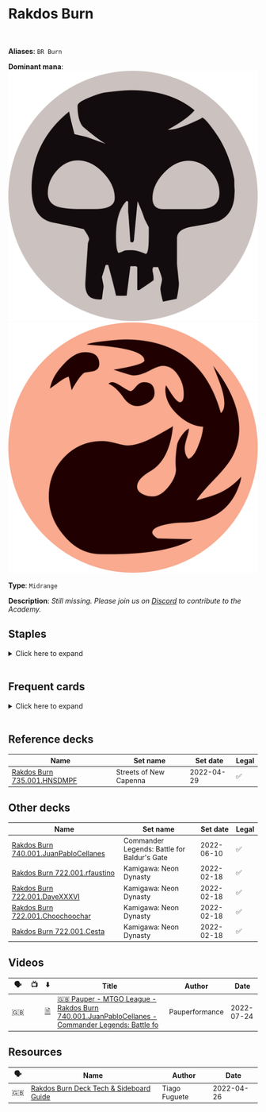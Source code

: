 <!-- This page is automatically generated by Myr: do not update it manually. -->
<!-- Changes directly applied here will be lost. -->
<!-- If you plan to update this page, please update the template at https://github.com/Pauperformance/pauperformance-bot -->
<!-- Templates can be found under pauperformance-bot/resources/templates/ -->
# Rakdos Burn
<br/>

**Aliases**: `BR Burn`


**Dominant mana**: <img src="../resources/images/mana/B.png" class="dominant-mana-icon"/> <img src="../resources/images/mana/R.png" class="dominant-mana-icon"/>

**Type**: `Midrange`

**Description**: _Still missing. Please join us on [Discord](https://discord.gg/fYQbpjjkQ3) to contribute to the Academy._


## **Staples**

<details>
  <summary>Click here to expand</summary>
<a href="https://scryfall.com/card/soi/98/alms-of-the-vein"><img src="https://cards.scryfall.io/normal/front/7/9/79b80948-a3cd-4962-8fce-d58f2db7e68e.jpg" class="archetype-card rounded-image"/></a>
<a href="https://scryfall.com/card/mh2/246/drossforge-bridge"><img src="https://cards.scryfall.io/normal/front/5/b/5b46b8d8-723a-4752-b97d-29ef83bd294c.jpg" class="archetype-card rounded-image"/></a>
<a href="https://scryfall.com/card/otc/165/faithless-looting"><img src="https://cards.scryfall.io/normal/front/1/e/1ea23c17-6960-44fd-bae3-e24595b00c22.jpg" class="archetype-card rounded-image"/></a>
<a href="https://scryfall.com/card/c19/142/fiery-temper"><img src="https://cards.scryfall.io/normal/front/f/c/fc8282aa-5347-44c7-8397-609aed82bc8c.jpg" class="archetype-card rounded-image"/></a>
<a href="https://scryfall.com/card/2xm/125/galvanic-blast"><img src="https://cards.scryfall.io/normal/front/0/c/0cf8cb1e-314a-4894-82df-f9812825f52e.jpg" class="archetype-card rounded-image"/></a>
<a href="https://scryfall.com/card/phed/24/great-furnace"><img src="https://c1.scryfall.com/file/scryfall-cards/normal/front/2/a/2a7d2d8f-4736-4c99-aba2-b14960395ad6.jpg" class="archetype-card rounded-image"/></a>
<a href="https://scryfall.com/card/mh2/89/kitchen-imp"><img src="https://cards.scryfall.io/normal/front/8/3/836ae711-e62f-49ec-850e-d25f6fd2a4d4.jpg" class="archetype-card rounded-image"/></a>
<a href="https://scryfall.com/card/clu/141/lightning-bolt"><img src="https://cards.scryfall.io/normal/front/7/7/77c6fa74-5543-42ac-9ead-0e890b188e99.jpg" class="archetype-card rounded-image"/></a>
<a href="https://scryfall.com/card/clb/463/mountain"><img src="https://c1.scryfall.com/file/scryfall-cards/normal/front/0/a/0ab63e49-0869-4c7c-a033-d8e50032dd13.jpg" class="archetype-card rounded-image"/></a>
<a href="https://scryfall.com/card/clu/243/rakdos-carnarium"><img src="https://cards.scryfall.io/normal/front/b/2/b2eaa0f2-9f8e-4b41-8916-9c9a985c39de.jpg" class="archetype-card rounded-image"/></a>
<a href="https://scryfall.com/card/vow/136/vampires-kiss"><img src="https://cards.scryfall.io/normal/front/9/7/974bf8cc-4259-48cc-8e7f-1580bb010d3f.jpg" class="archetype-card rounded-image"/></a>
<a href="https://scryfall.com/card/hop/141/vault-of-whispers"><img src="https://cards.scryfall.io/normal/front/6/9/69e50871-bde7-4109-8811-a1c1bf70d3ae.jpg" class="archetype-card rounded-image"/></a>
<a href="https://scryfall.com/card/vow/182/voldaren-epicure"><img src="https://cards.scryfall.io/normal/front/a/e/ae154e64-f626-45fb-bd52-840c1c27b2d3.jpg" class="archetype-card rounded-image"/></a>
</details><br/>



## **Frequent cards**

<details>
  <summary>Click here to expand</summary>
<a href="https://scryfall.com/card/otc/131/deadly-dispute"><img src="https://cards.scryfall.io/normal/front/e/d/ed01650e-4eb5-4884-9cc6-947b0e20dd3c.jpg" class="archetype-card rounded-image"/></a>
<a href="https://scryfall.com/card/a25/226/nihil-spellbomb"><img src="https://cards.scryfall.io/normal/front/e/5/e5892a23-efae-4731-9b8f-41c87960fe93.jpg" class="archetype-card rounded-image"/></a>
<a href="https://scryfall.com/card/otj/281/swamp"><img src="https://cards.scryfall.io/normal/front/e/b/eb7dc259-9949-4673-a8f1-874396948392.jpg" class="archetype-card rounded-image"/></a>
</details><br/>



## **Reference decks**

| Name | Set name | Set date | Legal |
| -----| -------- | -------- | ----- |
| [Rakdos Burn 735.001.HNSDMPF](https://www.mtggoldfish.com/deck/4870919) | Streets of New Capenna | 2022-04-29 | ✅ |




## **Other decks**

| Name | Set name | Set date | Legal |
| -----| -------- | -------- | ----- |
| [Rakdos Burn 740.001.JuanPabloCellanes](https://www.mtggoldfish.com/deck/4947355) | Commander Legends: Battle for Baldur's Gate | 2022-06-10 | ✅ |
| [Rakdos Burn 722.001.rfaustino](https://www.mtggoldfish.com/deck/4667114) | Kamigawa: Neon Dynasty | 2022-02-18 | ✅ |
| [Rakdos Burn 722.001.DaveXXXVI](https://www.mtggoldfish.com/deck/4667103) | Kamigawa: Neon Dynasty | 2022-02-18 | ✅ |
| [Rakdos Burn 722.001.Choochoochar](https://www.mtggoldfish.com/deck/4872575) | Kamigawa: Neon Dynasty | 2022-02-18 | ✅ |
| [Rakdos Burn 722.001.Cesta](https://www.mtggoldfish.com/deck/4872573) | Kamigawa: Neon Dynasty | 2022-02-18 | ✅ |




## **Videos**

| 🗣️ | 📺 | ⬇️ | Title | Author | Date |
| -- | -- | -- | ---- | ------ | ---- |
| 🇬🇧 | <i class="fa-brands fa-youtube"></i> | <a href="https://www.mtggoldfish.com/deck/4947355" target="_blank">🗎</a> | <a href="https://www.youtube.com/watch?v=dZnQXDHZZRc" target="_blank">🇬🇧 Pauper - MTGO League - Rakdos Burn 740.001.JuanPabloCellanes - Commander Legends: Battle fo</a> | Pauperformance | 2022-07-24   |




## **Resources**

| 🗣️ | Name | Author | Date |
| -- | ---- | ------ | ---- |
| 🇬🇧 | <a target="_blank" href="https://mtg.cardsrealm.com/en-us/articles/pauper--rakdos-burn-deck-tech--sideboard-guide">Rakdos Burn Deck Tech & Sideboard Guide</a> | Tiago Fuguete | 2022-04-26   |

